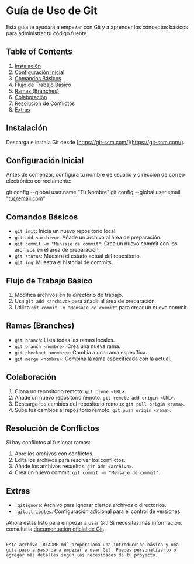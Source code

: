 # Guía de Uso de Git

Esta guía te ayudará a empezar con Git y a aprender los conceptos básicos para administrar tu código fuente.

## Table of Contents

1. [Instalación](#instalación)
2. [Configuración Inicial](#configuración-inicial)
3. [Comandos Básicos](#comandos-básicos)
4. [Flujo de Trabajo Básico](#flujo-de-trabajo-básico)
5. [Ramas (Branches)](#ramas-branches)
6. [Colaboración](#colaboración)
7. [Resolución de Conflictos](#resolución-de-conflictos)
8. [Extras](#extras)

## Instalación

Descarga e instala Git desde [https://git-scm.com/](https://git-scm.com/).

## Configuración Inicial

Antes de comenzar, configura tu nombre de usuario y dirección de correo electrónico correctamente:


git config --global user.name "Tu Nombre"
git config --global user.email "tu@email.com"

## Comandos Básicos

- `git init`: Inicia un nuevo repositorio local.
- `git add <archivo>`: Añade un archivo al área de preparación.
- `git commit -m "Mensaje de commit"`: Crea un nuevo commit con los archivos en el área de preparación.
- `git status`: Muestra el estado actual del repositorio.
- `git log`: Muestra el historial de commits.

## Flujo de Trabajo Básico

1. Modifica archivos en tu directorio de trabajo.
2. Usa `git add <archivo>` para añadir al área de preparación.
3. Utiliza `git commit -m "Mensaje de commit"` para crear un nuevo commit.

## Ramas (Branches)

- `git branch`: Lista todas las ramas locales.
- `git branch <nombre>`: Crea una nueva rama.
- `git checkout <nombre>`: Cambia a una rama específica.
- `git merge <nombre>`: Combina la rama especificada con la actual.

## Colaboración

1. Clona un repositorio remoto: `git clone <URL>`.
2. Añade un nuevo repositorio remoto: `git remote add origin <URL>`.
3. Descarga los cambios del repositorio remoto: `git pull origin <rama>`.
4. Sube tus cambios al repositorio remoto: `git push origin <rama>`.

## Resolución de Conflictos

Si hay conflictos al fusionar ramas:

1. Abre los archivos con conflictos.
2. Edita los archivos para resolver los conflictos.
3. Añade los archivos resueltos: `git add <archivo>`.
4. Crea un nuevo commit: `git commit -m "Mensaje de commit"`.

## Extras

- `.gitignore`: Archivo para ignorar ciertos archivos o directorios.
- `.gitattributes`: Configuración adicional para el control de versiones.

¡Ahora estás listo para empezar a usar Git! Si necesitas más información, consulta la [documentación oficial de Git](https://git-scm.com/doc).
```

Este archivo `README.md` proporciona una introducción básica y una guía paso a paso para empezar a usar Git. Puedes personalizarlo o agregar más detalles según las necesidades de tu proyecto.
